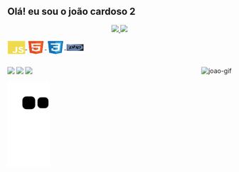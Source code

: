 ## Olá! eu sou o joão cardoso 2

<div align="center">
  <a href="https://github.com/JoaoCardoso2">
  <img height="200em" src="https://github-readme-stats.vercel.app/api?username=JoaoCardoso2&show_icons=true&theme=dracula&include_all_commits=true&count_private=true"/>
  <img height="128em" src="https://github-readme-stats.vercel.app/api/top-langs/?username=JoaoCardoso2&layout=compact&langs_count=7&theme=dracula"/>
</div>

 <div style="display: inline_block"><br>
  <img align="center" alt="joao-Js" height="30" width="40" src="https://raw.githubusercontent.com/devicons/devicon/master/icons/javascript/javascript-plain.svg">
  <img align="center" alt="joao-HTML" height="30" width="40" src="https://raw.githubusercontent.com/devicons/devicon/master/icons/html5/html5-original.svg">
  <img align="center" alt="joao-CSS" height="30" width="40" src="https://raw.githubusercontent.com/devicons/devicon/master/icons/css3/css3-original.svg">
  <img align="center" alt="joao-CSS" height="30" width="40" src="https://raw.githubusercontent.com/devicons/devicon/master/icons/php/php-original.svg">
  </div>
  
  ##
  <img align="right" alt="joao-gif" src="https://c.tenor.com/D5QVYSPmpmAAAAAC/anime-keyboard-typing-keyboard-anime.gif">
  
  <div>
<a herf="https://www.instagram.com/cardoso__joao" tagert="_blank"><img src="https://img.shields.io/badge/Instagram-E4405F?style=for-the-badge&logo=instagram&logoColor=white"
tagert="_blank"></a>
<a herf="https://www.facebook.com/profile.php?id=100008685962448" target="blanc"><img src="https://img.shields.io/badge/Facebook-1877F2?style=for-the-badge&logo=facebook&logoColor=white"
tagert="_blank"></a>
<a herf="https://wa.me/qr/JM4X5KYYGNFTC1" tagert="_blank"><img src="https://img.shields.io/badge/WhatsApp-25D366?style=for-the-badge&logo=whatsapp&logoColor=white"
tagert="_blank"></a>

![Snake animation](https://github.com/TharcioAndrade/TharcioAndrade/blob/output/github-contribution-grid-snake.svg)
  <div>
